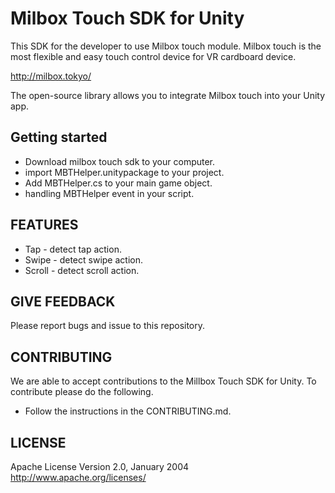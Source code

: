 # Milbox Touch SDK for Unity

This SDK for the developer to use Milbox touch module.
Milbox touch is the most flexible and easy touch control device for VR cardboard device.

<http://milbox.tokyo/>

The open-source library allows you to integrate Milbox touch into your Unity app.

## Getting started

- Download milbox touch sdk to your computer.
- import MBTHelper.unitypackage to your project.
- Add MBTHelper.cs to your main game object.
- handling MBTHelper event in your script.

## FEATURES

- Tap - detect tap action.
- Swipe - detect swipe action.
- Scroll - detect scroll action.

## GIVE FEEDBACK

Please report bugs and issue to this repository.

## CONTRIBUTING

We are able to accept contributions to the Millbox Touch SDK for Unity. To contribute please do the following.

- Follow the instructions in the CONTRIBUTING.md.

## LICENSE

Apache License
Version 2.0, January 2004
http://www.apache.org/licenses/
